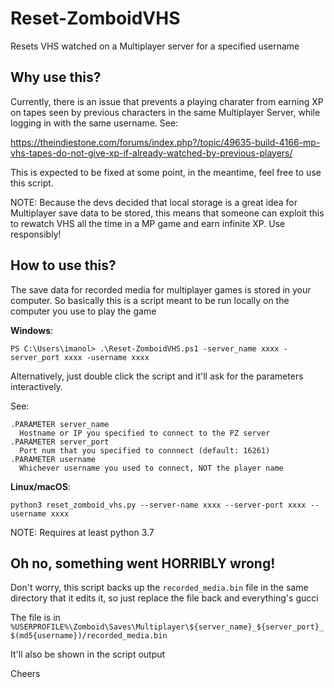 # Reset-ZomboidVHS
Resets VHS watched on a Multiplayer server for a specified username 

Why use this?
--
Currently, there is an issue that prevents a playing charater from earning XP on tapes seen by previous characters in the same Multiplayer Server, while logging in with the same username. See:

https://theindiestone.com/forums/index.php?/topic/49635-build-4166-mp-vhs-tapes-do-not-give-xp-if-already-watched-by-previous-players/

This is expected to be fixed at some point, in the meantime, feel free to use this script.

NOTE: Because the devs decided that local storage is a great idea for Multiplayer save data to be stored, this means that someone can exploit this to rewatch VHS all the time in a MP game and earn infinite XP. Use responsibly!

How to use this?
--
The save data for recorded media for multiplayer games is stored in your computer. So basically this is a script meant to be run locally on the computer you use to play the game

**Windows**:
```
PS C:\Users\imanol> .\Reset-ZomboidVHS.ps1 -server_name xxxx -server_port xxxx -username xxxx
```

Alternatively, just double click the script and it'll ask for the parameters interactively.

See:
```
.PARAMETER server_name
  Hostname or IP you specified to connect to the PZ server
.PARAMETER server_port
  Port num that you specified to connnect (default: 16261)
.PARAMETER username
  Whichever username you used to connect, NOT the player name
```

**Linux/macOS**:
```
python3 reset_zomboid_vhs.py --server-name xxxx --server-port xxxx --username xxxx
```

NOTE: Requires at least python 3.7


Oh no, something went HORRIBLY wrong!
--
Don't worry, this script backs up the `recorded_media.bin` file in the same directory that it edits it, so just replace the file back and everything's gucci

The file is in `%USERPROFILE%\Zomboid\Saves\Multiplayer\${server_name}_${server_port}_$(md5{username})/recorded_media.bin`

It'll also be shown in the script output

Cheers
